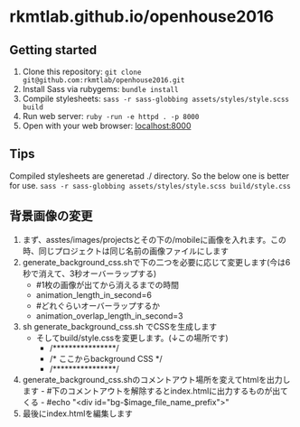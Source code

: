 # rkmtlab.github.io/openhouse2016
## Getting started

1. Clone this repository: `git clone git@github.com:rkmtlab/openhouse2016.git`
2. Install Sass via rubygems: `bundle install`
3. Compile stylesheets: `sass -r sass-globbing assets/styles/style.scss build`
4. Run web server: `ruby -run -e httpd . -p 8000`
5. Open with your web browser: [localhost:8000](http://localhost:8000)

## Tips
Compiled stylesheets are generetad ./ directory.
So the below one is better for use.
`sass -r sass-globbing assets/styles/style.scss build/style.css`

## 背景画像の変更

1. まず、asstes/images/projectsとその下の/mobileに画像を入れます。この時、同じプロジェクトは同じ名前の画像ファイルにします
2.  generate_background_css.shで下の二つを必要に応じて変更します(今は6秒で消えて、3秒オーバーラップする)
       -  #1枚の画像が出てから消えるまでの時間
       -  animation_length_in_second=6
       -  #どれぐらいオーバーラップするか
       -  animation_overlap_length_in_second=3  
3. sh generate_background_css.sh でCSSを生成します
     - そしてbuild/style.cssを変更します。(↓この場所です)
       - /\*\*\*\*\*\*\*\*\*\*\*\*\*\*\*\*/
       - /* ここからbackground CSS */
       - /\*\*\*\*\*\*\*\*\*\*\*\*\*\*\*\*/
4. generate_background_css.shのコメントアウト場所を変えてhtmlを出力します
       - #下のコメントアウトを解除するとindex.htmlに出力するものが出てくる
       - #echo "<div id=\"bg-$image_file_name_prefix\"></div>"
5. 最後にindex.htmlを編集します